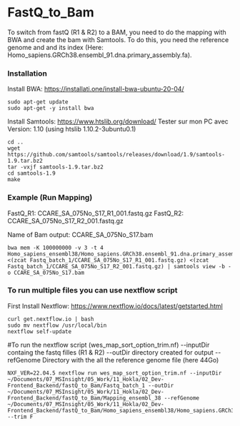 # FastQ_to_Bam

To switch from fastQ (R1 & R2) to a BAM, you need to do the mapping with BWA and create the bam with Samtools.
To do this, you need the reference genome and and its index (Here: Homo_sapiens.GRCh38.ensembl_91.dna.primary_assembly.fa).

### Installation

Install BWA: https://installati.one/install-bwa-ubuntu-20-04/
```
sudo apt-get update
sudo apt-get -y install bwa
```

Install Samtools: https://www.htslib.org/download/
Tester sur mon PC avec Version: 1.10 (using htslib 1.10.2-3ubuntu0.1)
```
cd ..
wget https://github.com/samtools/samtools/releases/download/1.9/samtools-1.9.tar.bz2
tar -vxjf samtools-1.9.tar.bz2
cd samtools-1.9
make
```

### Example (Run Mapping)
FastQ_R1: CCARE_SA_075No_S17_R1_001.fastq.gz
FastQ_R2: CCARE_SA_075No_S17_R2_001.fastq.gz

Name of Bam output: CCARE_SA_075No_S17.bam
```
bwa mem -K 100000000 -v 3 -t 4 Homo_sapiens_ensembl38/Homo_sapiens.GRCh38.ensembl_91.dna.primary_assembly.fa <(zcat Fastq_batch_1/CCARE_SA_075No_S17_R1_001.fastq.gz) <(zcat Fastq_batch_1/CCARE_SA_075No_S17_R2_001.fastq.gz) | samtools view -b -o CCARE_SA_075No_S17.bam
```

### To run multiple files you can use nextflow script
First Install Nextflow: https://www.nextflow.io/docs/latest/getstarted.html
```
curl get.nextflow.io | bash
sudo mv nextflow /usr/local/bin
nextflow self-update
```
#To run the nextflow script (wes_map_sort_option_trim.nf)
--inputDir containg the fastq filles (R1 & R2)
--outDir directory created for output
--refGenome Directory with the all the reference genome file (here 44Go)

```
NXF_VER=22.04.5 nextflow run wes_map_sort_option_trim.nf --inputDir ~/Documents/07_MSInsight/05_Work/11_Hokla/02_Dev-Frontend_Backend/fastQ_to_Bam/Fastq_batch_1 --outDir ~/Documents/07_MSInsight/05_Work/11_Hokla/02_Dev-Frontend_Backend/fastQ_to_Bam/Mapping_ensembl_38 --refGenome ~/Documents/07_MSInsight/05_Work/11_Hokla/02_Dev-Frontend_Backend/fastQ_to_Bam/Homo_sapiens_ensembl38/Homo_sapiens.GRCh38.ensembl_91.dna.primary_assembly.fa --trim F
```
